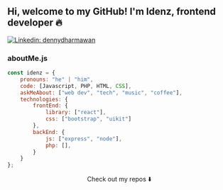## Hi, welcome to my GitHub! I'm Idenz, frontend developer 🔥

[![Linkedin: dennydharmawan](https://img.shields.io/badge/-denny-blue?style=flat-square&logo=Linkedin&logoColor=white&link=https://https://www.linkedin.com/in/denny-dharmawan/)](https://www.linkedin.com/in/denny-dharmawan/)

<!-- ![](https://visitor-badge.glitch.me/badge?page_id=amadoabaca.amadoabaca) -->

### aboutMe.js

```javascript
const idenz = {
    pronouns: "he" | "him",
    code: [Javascript, PHP, HTML, CSS],
    askMeAbout: ["web dev", "tech", "music", "coffee"],
    technologies: {
        frontEnd: {
            library: ["react"],
            css: ["bootstrap", "uikit"]
        },
        backEnd: {
            js: ["express", "node"],
            php: [],
        }        
    }
};
```

<p align="center">
Check out my repos ⬇️  
</p>


<!---
idenz/idenz is a ✨ special ✨ repository because its `README.md` (this file) appears on your GitHub profile.
You can click the Preview link to take a look at your changes.
--->
